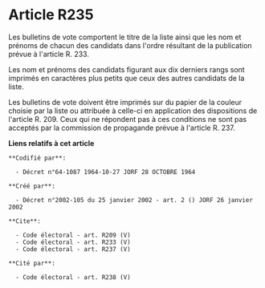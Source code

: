 # Article R235

Les bulletins de vote comportent le titre de la liste ainsi que les nom et prénoms de chacun des candidats dans l'ordre
résultant de la publication prévue à l'article R. 233. 

Les nom et prénoms des candidats figurant aux dix derniers rangs sont imprimés en caractères plus petits que ceux des autres
candidats de la liste. 

Les bulletins de vote doivent être imprimés sur du papier de la couleur choisie par la liste ou attribuée à celle-ci en
application des dispositions de l'article R. 209. Ceux qui ne répondent pas à ces conditions ne sont pas acceptés par la
commission de propagande prévue à l'article R. 237.

**Liens relatifs à cet article**

	**Codifié par**:

	  - Décret n°64-1087 1964-10-27 JORF 28 OCTOBRE 1964

	**Créé par**:

	  - Décret n°2002-105 du 25 janvier 2002 - art. 2 () JORF 26 janvier 2002

	**Cite**:

	  - Code électoral - art. R209 (V)
	  - Code électoral - art. R233 (V)
	  - Code électoral - art. R237 (V)

	**Cité par**:

	  - Code électoral - art. R238 (V)
